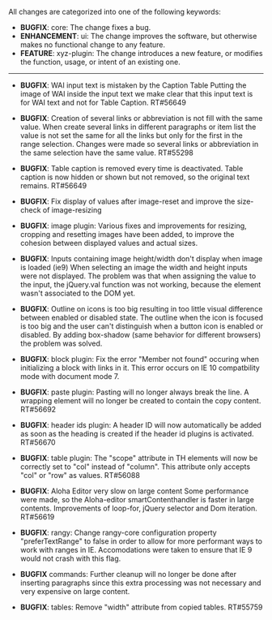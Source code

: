 All changes are categorized into one of the following keywords:

- **BUGFIX**:      core: The change fixes a bug.
- **ENHANCEMENT**: ui: The change improves the software, but otherwise makes no
                   functional change to any feature.
- **FEATURE**:     xyz-plugin: The change introduces a new feature, or modifies the function,
                   usage, or intent of an existing one.

----

- **BUGFIX**: WAI input text is mistaken by the Caption Table
              Putting the image of WAI inside the input text we make clear that this
              input text is for WAI text and not for Table Caption. RT#56649
- **BUGFIX**: Creation of several links or abbreviation is not fill with the same value.
              When create several links in different paragraphs or item list
              the value is not set the same for all the links but only for the first
              in the range selection.
              Changes were made so several links or abbreviation in the same selection
              have the same value. RT#55298
- **BUGFIX**: Table caption is removed every time is deactivated.
              Table caption is now hidden or shown but not removed,
              so the original text remains. RT#56649
- **BUGFIX**: Fix display of values after image-reset and improve the
              size-check of image-resizing
- **BUGFIX**: image plugin: Various fixes and improvements for resizing, cropping and resetting images have been added, 
              to improve the cohesion between displayed values and actual sizes.
- **BUGFIX**: Inputs containing image height/width don't display when image is loaded (ie9)
              When selecting an image the width and height inputs were not displayed.
              The problem was that when assigning the value to the input, the jQuery.val function was not
              working, because the element wasn't associated to the DOM yet.
- **BUGFIX**: Outline on icons is too big resulting in too little visual difference between enabled or disabled state.
              The outline when the icon is focused is too big and the user can't distinguish when a button
              icon is enabled or disabled. By adding box-shadow (same behavior for different browsers)
              the problem was solved.
- **BUGFIX**: block plugin: Fix the error "Member not found" occuring when initializing a block
              with links in it. This error occurs on IE 10 compatbility mode with document mode 7.

- **BUGFIX**: paste plugin: Pasting will no longer always break the line.
              A wrapping element will no longer be created to contain the copy
              content. RT#56692

- **BUGFIX**: header ids plugin: A header ID will now automatically be added as
              soon as the heading is created if the header id plugins is
              activated. RT#56670

- **BUGFIX**: table plugin: The "scope" attribute in TH elements will now be
			  correctly set to "col" instead of "column".  This attribute only
			  accepts "col" or "row" as values. RT#56088

- **BUGFIX**: Aloha Editor very slow on large content
              Some performance were made, so the Aloha-editor smartContenthandler is faster
              in large contents. Improvements of loop-for, jQuery selector and Dom iteration.
              RT#56619

- **BUGFIX**: rangy: Change rangy-core configuration property "preferTextRange"
              to false in order to allow for more performant ways to work with
              ranges in IE.  Accomodations were taken to ensure that IE 9 would
              not crash with this flag.

- **BUGFIX** commands: Further cleanup will no longer be done after inserting
             paragraphs since this extra processing was not necessary and very
             expensive on large content.

- **BUGFIX**: tables: Remove "width" attribute from copied tables. RT#55759
